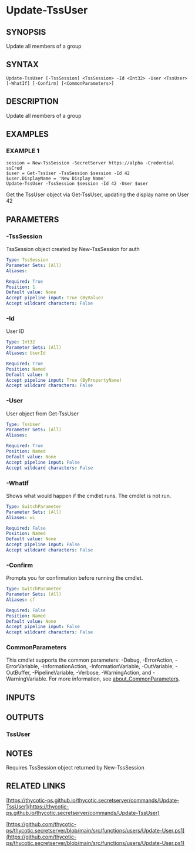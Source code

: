 # Update-TssUser

## SYNOPSIS
Update all members of a group

## SYNTAX

```
Update-TssUser [-TssSession] <TssSession> -Id <Int32> -User <TssUser> [-WhatIf] [-Confirm] [<CommonParameters>]
```

## DESCRIPTION
Update all members of a group

## EXAMPLES

### EXAMPLE 1
```
session = New-TssSession -SecretServer https://alpha -Credential ssCred
$user = Get-TssUser -TssSession $session -Id 42
$user.DisplayName = 'New Display Name'
Update-TssUser -TssSession $session -Id 42 -User $user
```

Get the TssUser object via Get-TssUser, updating the display name on User 42

## PARAMETERS

### -TssSession
TssSession object created by New-TssSession for auth

```yaml
Type: TssSession
Parameter Sets: (All)
Aliases:

Required: True
Position: 1
Default value: None
Accept pipeline input: True (ByValue)
Accept wildcard characters: False
```

### -Id
User ID

```yaml
Type: Int32
Parameter Sets: (All)
Aliases: UserId

Required: True
Position: Named
Default value: 0
Accept pipeline input: True (ByPropertyName)
Accept wildcard characters: False
```

### -User
User object from Get-TssUser

```yaml
Type: TssUser
Parameter Sets: (All)
Aliases:

Required: True
Position: Named
Default value: None
Accept pipeline input: False
Accept wildcard characters: False
```

### -WhatIf
Shows what would happen if the cmdlet runs.
The cmdlet is not run.

```yaml
Type: SwitchParameter
Parameter Sets: (All)
Aliases: wi

Required: False
Position: Named
Default value: None
Accept pipeline input: False
Accept wildcard characters: False
```

### -Confirm
Prompts you for confirmation before running the cmdlet.

```yaml
Type: SwitchParameter
Parameter Sets: (All)
Aliases: cf

Required: False
Position: Named
Default value: None
Accept pipeline input: False
Accept wildcard characters: False
```

### CommonParameters
This cmdlet supports the common parameters: -Debug, -ErrorAction, -ErrorVariable, -InformationAction, -InformationVariable, -OutVariable, -OutBuffer, -PipelineVariable, -Verbose, -WarningAction, and -WarningVariable. For more information, see [about_CommonParameters](http://go.microsoft.com/fwlink/?LinkID=113216).

## INPUTS

## OUTPUTS

### TssUser
## NOTES
Requires TssSession object returned by New-TssSession

## RELATED LINKS

[https://thycotic-ps.github.io/thycotic.secretserver/commands/Update-TssUser](https://thycotic-ps.github.io/thycotic.secretserver/commands/Update-TssUser)

[https://github.com/thycotic-ps/thycotic.secretserver/blob/main/src/functions/users/Update-User.ps1](https://github.com/thycotic-ps/thycotic.secretserver/blob/main/src/functions/users/Update-User.ps1)

